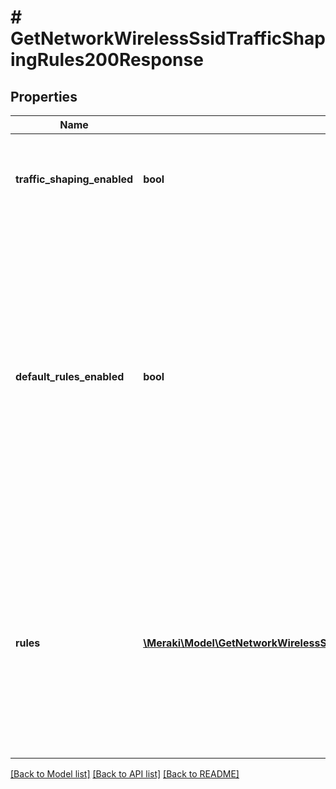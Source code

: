 # # GetNetworkWirelessSsidTrafficShapingRules200Response

## Properties

Name | Type | Description | Notes
------------ | ------------- | ------------- | -------------
**traffic_shaping_enabled** | **bool** | Whether traffic shaping rules are applied to clients on your SSID. | [optional]
**default_rules_enabled** | **bool** | Whether default traffic shaping rules are enabled (true) or disabled (false). There are 4 default rules, which can be seen on your network&#39;s traffic shaping page. Note that default rules count against the rule limit of 8. | [optional]
**rules** | [**\Meraki\Model\GetNetworkWirelessSsidTrafficShapingRules200ResponseRulesInner[]**](GetNetworkWirelessSsidTrafficShapingRules200ResponseRulesInner.md) | An array of traffic shaping rules. Rules are applied in the order that     they are specified in. An empty list (or null) means no rules. Note that     you are allowed a maximum of 8 rules. | [optional]

[[Back to Model list]](../../README.md#models) [[Back to API list]](../../README.md#endpoints) [[Back to README]](../../README.md)
